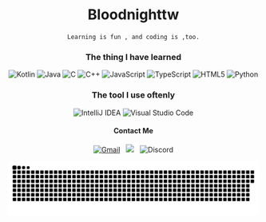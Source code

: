 
<div align="center">
<h1 align="center">Bloodnighttw</h1>
 
 ```
 Learning is fun , and coding is ,too.
 ```
 ### The thing  I have learned
  
![Kotlin](https://img.shields.io/badge/kotlin-%230095D5.svg?style=for-the-badge&logo=kotlin&logoColor=white)
![Java](https://img.shields.io/badge/java-%23ED8B00.svg?style=for-the-badge&logo=java&logoColor=white)
![C](https://img.shields.io/badge/c-%2300599C.svg?style=for-the-badge&logo=c&logoColor=white)
![C++](https://img.shields.io/badge/c++-%2300599C.svg?style=for-the-badge&logo=c%2B%2B&logoColor=white)
![JavaScript](https://img.shields.io/badge/javascript-%23323330.svg?style=for-the-badge&logo=javascript&logoColor=%23F7DF1E)
![TypeScript](https://img.shields.io/badge/typescript-%23007ACC.svg?style=for-the-badge&logo=typescript&logoColor=white)
![HTML5](https://img.shields.io/badge/html5-%23E34F26.svg?style=for-the-badge&logo=html5&logoColor=white)
![Python](https://img.shields.io/badge/python-3670A0?style=for-the-badge&logo=python&logoColor=ffdd54)


</div>

<div align="center">
  
### The tool I use oftenly
  
![IntelliJ IDEA](https://img.shields.io/badge/IntelliJIDEA-000000.svg?style=for-the-badge&logo=intellij-idea&logoColor=white)
![Visual Studio Code](https://img.shields.io/badge/Visual%20Studio%20Code-0078d7.svg?style=for-the-badge&logo=visual-studio-code&logoColor=white)

</div>

<div align="center">

#### Contact Me
<a href="mailto:bbeenn1227@gmail.com"><img alt="Gmail" src="https://img.shields.io/badge/Gmail-D14836?style=for-the-badge&logo=gmail&logoColor=white" /></a> &nbsp;
<a href="https://twitter.com/bloodnighttw"><img src="https://img.shields.io/badge/bloodnighttw-%231DA1F2.svg?style=for-the-badge&logo=Twitter&logoColor=white"/></a> &nbsp;
![Discord](https://img.shields.io/badge/bloodnighttw&sharp;9487-%237289DA.svg?style=for-the-badge&logo=discord&logoColor=white)
</div>

<p align="center">
  <img align="center" src="https://raw.githubusercontent.com/bloodnighttw/bloodnighttw/output/github-contribution-grid-snake-dark.svg?palette=github-dark" />
</p>


